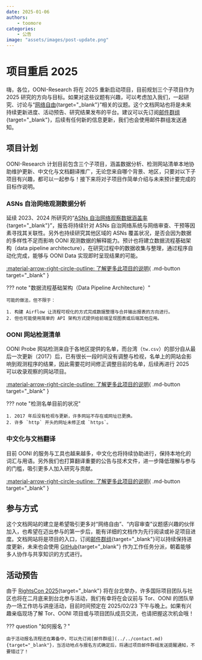 ```yaml
---
date: 2025-01-06
authors:
    - toomore
categories:
    - 公告
image: "assets/images/post-update.png"
---
```


# 项目重启 2025

嗨，各位，OONI-Research 将在 2025 重新启动项目，目前规划三个子项目作为 2025 研究的方向与目标。如果对这些议题有兴趣，可以考虑加入我们，一起研究、讨论与“[网络自由](../../internet-freedom-matter.md){target="_blank"}”相关的议题。这个文档网站也将是未来持续更新进度、活动预告、研究结果发布的平台。建议可以先订阅[邮件群组](../../contact.md){target="_blank"}，后续有任何新的信息更新，我们也会使用邮件群组发送通知。

<!-- more -->

## 项目计划

OONI-Research 计划目前包含三个子项目，涵盖数据分析、检测网站清单本地协助维护更新、中文化与文档翻译推广，无论您来自哪个背景、地区，只要对以下子项目有兴趣，都可以一起参与！接下来将对子项目作简单介绍与未来预计要完成的目标作说明。

### ASNs 自治网络观测数据分析

延续 2023、2024 所研究的“[ASNs 自治网络观察数据涵盖率](https://ocf.tw/p/ooni/report/202312.html){target="_blank"}”，报告将持续针对 ASNs 自治网络系统与网络审查、干预等因素寻找其关联性。另外也持续研究其他区域的 ASNs 覆盖状况，是否会因为数据的多样性不足而影响 OONI 观测数据的解释能力。预计也将建立数据流程基础架构（data pipeline architecture），在研究过程中的数据收集与整理，通过程序自动化完成，能够与 OONI Data 实现即时呈现结果的可能。

[:material-arrow-right-circle-outline: 了解更多此项目的说明](../../ooni-asns-coverage.md){ .md-button target="_blank" }

??? note "数据流程基础架构（Data Pipeline Architecture）"

    可能的做法，但不限于：

    1. 构建 Airflow 让流程可视化的方式完成数据整理与合并输出报表的方向进行。
    2. 但也可能使用简单的 API 架构方式提供给前端呈现图表或后端其他应用。

### OONI 网站检测清单

OONI Probe 网站检测来自于各地区提供的名单，而台湾（`tw.csv`）的部分自从最后一次更新（2017）后，已有很长一段时间没有调整与检视，名单上的网站会影响到观测程序的结果，因此需要花时间修正调整目前的名单，后续再进行 2025 可以收录观察的网站项目。

[:material-arrow-right-circle-outline: 了解更多此项目的说明](../../ooni-weblists.md){ .md-button target="_blank" }

??? note "检测名单目前的状况"

    1. 2017 年后没有检视与更新，许多网站不存在或网址已更换。
    2. 许多 `http` 开头的网址未修正成 `https`。

### 中文化与文档翻译

目前 OONI 的服务与工具也越来越多，中文化也将持续协助进行，保持本地化的词汇与用语。另外我们也打算翻译重要的公告与技术文件，进一步降低理解与参与的门槛，吸引更多人加入研究与贡献。

[:material-arrow-right-circle-outline: 了解更多此项目的说明](../../ooni-i18n.md){ .md-button target="_blank" }

## 参与方式

这个文档网站的建立是希望吸引更多对“网络自由”、“内容审查”议题感兴趣的伙伴加入，也希望在迈出参与的第一步后，能有详细的文档作为先行阅读或补足项目进度。文档网站将是项目的入口，订阅[邮件群组](../../contact.md){target="_blank"}可以持续保持进度更新，未来也会使用 [GitHub](https://github.com/ocftw/ooni-research){target="_blank"} 作为工作任务分派，朝着能够多人协作与共享知识的方式进行。

## 活动预告

由于 [RightsCon 2025](https://rightscon.summit.tc/catalog/rightscon-2025){target="_blank"} 将在台北举办，许多国际项目团队与社区也将在二月底来到台北参与活动，我们有幸将在会议前与 Tor、OONI 的团队举办一场工作坊与讲座活动，目前时间预定在 2025/02/23 下午与晚上。如果有兴趣亲临现场了解 Tor、OONI 项目或与项目团队成员交流，也请把握这次机会哦！

??? question "如何报名？"

    由于活动报名流程还在筹备中，可以先订阅[邮件群组](../../contact.md){target="_blank"}，当活动地点与报名方式确定后，将通过项目邮件群组发送提醒通知，不要错过了！
